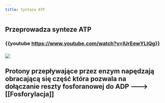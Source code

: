 ```yaml
---
title: Syntaza ATP
---
```


## Przeprowadza synteze ATP
### {{youtube https://www.youtube.com/watch?v=lUrEewYLIQg}}
### ![](https://cdn.rcsb.org/images/structures/vo/6vof/6vof_assembly-1.jpeg)
## Protony przepływające przez enzym napędzają obracającą się część która pozwala na dołączanie reszty fosforanowej do ADP ---> [[Fosforylacja]]
